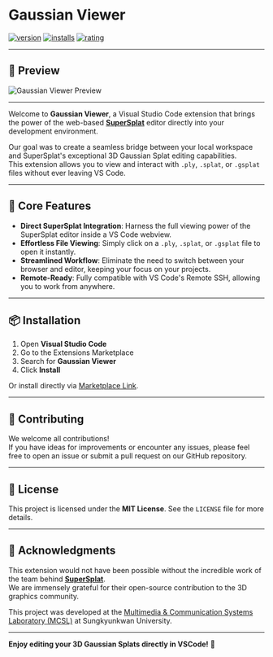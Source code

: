 # Gaussian Viewer

[![version](https://img.shields.io/visual-studio-marketplace/v/gaussianviewer.gaussian-viewer?label=version)](https://marketplace.visualstudio.com/items?itemName=gaussianviewer.gaussian-viewer)
[![installs](https://img.shields.io/visual-studio-marketplace/i/gaussianviewer.gaussian-viewer?color=brightgreen&label=installs)](https://marketplace.visualstudio.com/items?itemName=gaussianviewer.gaussian-viewer)
[![rating](https://img.shields.io/visual-studio-marketplace/r/gaussianviewer.gaussian-viewer?color=yellow)](https://marketplace.visualstudio.com/items?itemName=gaussianviewer.gaussian-viewer)

---

## 🎥 Preview

![Gaussian Viewer Preview](images/preview.gif)

---

Welcome to **Gaussian Viewer**, a Visual Studio Code extension that brings the power of the web-based **[SuperSplat](https://playcanvas.com/supersplat/editor)** editor directly into your development environment.

Our goal was to create a seamless bridge between your local workspace and SuperSplat's exceptional 3D Gaussian Splat editing capabilities.  
This extension allows you to view and interact with `.ply`, `.splat`, or `.gsplat` files without ever leaving VS Code.

---

## 🌟 Core Features

- **Direct SuperSplat Integration**: Harness the full viewing power of the SuperSplat editor inside a VS Code webview.
- **Effortless File Viewing**: Simply click on a `.ply`, `.splat`, or `.gsplat` file to open it instantly.
- **Streamlined Workflow**: Eliminate the need to switch between your browser and editor, keeping your focus on your projects.
- **Remote-Ready**: Fully compatible with VS Code's Remote SSH, allowing you to work from anywhere.

---

## 📦 Installation

1. Open **Visual Studio Code**
2. Go to the Extensions Marketplace
3. Search for **Gaussian Viewer**
4. Click **Install**

Or install directly via [Marketplace Link](https://marketplace.visualstudio.com/items?itemName=gaussianviewer.gaussian-viewer).

---

## 🤝 Contributing

We welcome all contributions!  
If you have ideas for improvements or encounter any issues, please feel free to open an issue or submit a pull request on our GitHub repository.

---

## 📄 License

This project is licensed under the **MIT License**. See the `LICENSE` file for more details.

---

## 🙏 Acknowledgments

This extension would not have been possible without the incredible work of the team behind **[SuperSplat](https://playcanvas.com/supersplat/)**.  
We are immensely grateful for their open-source contribution to the 3D graphics community.

This project was developed at the [Multimedia & Communication Systems Laboratory (MCSL)](http://mcsl.skku.edu/) at Sungkyunkwan University.

---

**Enjoy editing your 3D Gaussian Splats directly in VSCode!** 🎉
